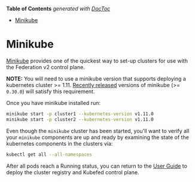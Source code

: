 <!-- START doctoc generated TOC please keep comment here to allow auto update -->
<!-- DON'T EDIT THIS SECTION, INSTEAD RE-RUN doctoc TO UPDATE -->
**Table of Contents**  *generated with [DocToc](https://github.com/thlorenz/doctoc)*

- [Minikube](#minikube)

<!-- END doctoc generated TOC please keep comment here to allow auto update -->

# Minikube

[Minikube](https://kubernetes.io/docs/getting-started-guides/minikube/)
provides one of the quickest way to set-up clusters for use with the Federation
v2 control plane.

**NOTE:** You will need to use a minikube version that supports
deploying a kubernetes cluster >= 1.11. [Recently
released](https://github.com/kubernetes/minikube/releases/latest)
versions of minikube (>= `0.30.0`) will satisfy this requirement.

Once you have minikube installed run:

```bash
minikube start -p cluster1 --kubernetes-version v1.11.0
minikube start -p cluster2 --kubernetes-version v1.11.0
```

Even though the `minikube` cluster has been started, you'll want to verify all
your `minikube` components are up and ready by examining the state of the
kubernetes components in the clusters via:

```bash
kubectl get all --all-namespaces
```

After all pods reach a Running status, you can return to the [User Guide](../userguide.md) to deploy the cluster
registry and Kubefed control plane.
